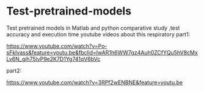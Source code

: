 # Test-pretrained-models
Test pretrained models in Matlab and python comparative study ,test accuracy and execution time
youtube videos about this respiratory
part1:

https://www.youtube.com/watch?v=Po-sFkIvass&feature=youtu.be&fbclid=IwAR1h6WW7gz4Auh0ZCfYQu5hV8cMxLv6N_gih75lvP9e2K7D1Yg741qV6bVc

part2:

https://www.youtube.com/watch?v=3RPf2wENBNE&feature=youtu.be
